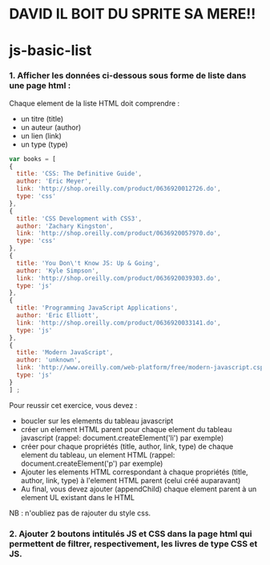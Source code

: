 # DAVID IL BOIT DU SPRITE SA MERE!!


# js-basic-list


### 1. Afficher les données ci-dessous sous forme de liste dans une page html :

Chaque element de la liste HTML doit comprendre :

* un titre (title)
* un auteur (author)
* un lien (link)
* un type (type)

```javascript
var books = [
{
  title: 'CSS: The Definitive Guide',
  author: 'Eric Meyer',
  link: 'http://shop.oreilly.com/product/0636920012726.do',
  type: 'css'
},
{
  title: 'CSS Development with CSS3',
  author: 'Zachary Kingston',
  link: 'http://shop.oreilly.com/product/0636920057970.do',
  type: 'css'
},
{
  title: 'You Don\'t Know JS: Up & Going',
  author: 'Kyle Simpson',
  link: 'http://shop.oreilly.com/product/0636920039303.do',
  type: 'js'
},
{
  title: 'Programming JavaScript Applications',
  author: 'Eric Elliott',
  link: 'http://shop.oreilly.com/product/0636920033141.do',
  type: 'js'
},
{
  title: 'Modern JavaScript',
  author: 'unknown',
  link: 'http://www.oreilly.com/web-platform/free/modern-javascript.csp',
  type: 'js'
}
] ;
```

Pour reussir cet exercice, vous devez :

 * boucler sur les elements du tableau javascript
 * créer un element HTML parent pour chaque element du tableau javascript (rappel: document.createElement('li') par exemple)
 * créer pour chaque propriétés (title, author, link, type) de chaque element du tableau, un element HTML (rappel: document.createElement('p') par exemple)
 * Ajouter les elements HTML correspondant à chaque propriétés (title, author, link, type) à l'element HTML parent (celui créé auparavant)
 * Au final, vous devez ajouter (appendChild) chaque element parent à un element UL existant dans le HTML

NB : n'oubliez pas de rajouter du style css.

### 2. Ajouter 2 boutons intitulés JS et CSS dans la page html qui permettent de filtrer, respectivement, les livres de type CSS et JS.
